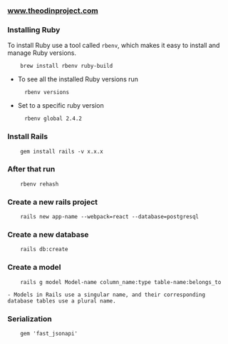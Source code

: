 ### www.theodinproject.com

### Installing Ruby

To install Ruby use a tool called `rbenv`, which makes it easy to install and manage Ruby versions.

        brew install rbenv ruby-build

- To see all the installed Ruby versions run

        rbenv versions

- Set to a specific ruby version

        rbenv global 2.4.2

### Install Rails

        gem install rails -v x.x.x

### After that run

        rbenv rehash

### Create a new rails project

        rails new app-name --webpack=react --database=postgresql

### Create a new database

        rails db:create

### Create a model

        rails g model Model-name column_name:type table-name:belongs_to

    - Models in Rails use a singular name, and their corresponding database tables use a plural name.

### Serialization

        gem 'fast_jsonapi'

